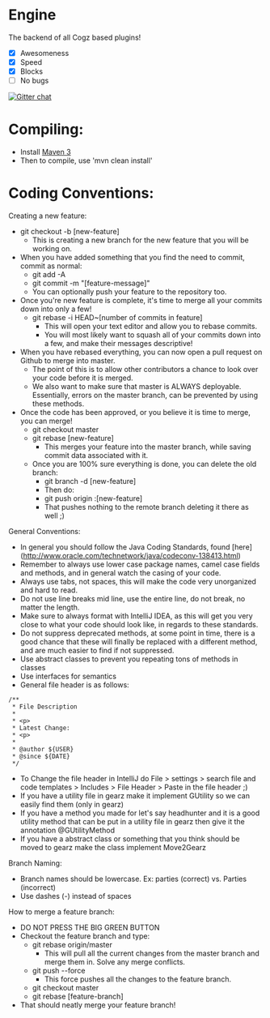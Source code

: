 Engine
======

The backend of all Cogz based plugins!


- [x] Awesomeness
- [x] Speed
- [x] Blocks
- [ ] No bugs

[![Gitter chat](https://badges.gitter.im/CogzMC/Engine.png)](https://gitter.im/CogzMC/Engine)

Compiling:
======
* Install [Maven 3](http://maven.apache.org/download.html)
* Then to compile, use 'mvn clean install'

Coding Conventions:
======

Creating a new feature:
  - git checkout -b [new-feature]
    - This is creating a new branch for the new feature that you will be working on.
  - When you have added something that you find the need to commit, commit as normal:
    - git add -A
    - git commit -m "[feature-message]"
    - You can optionally push your feature to the repository too.
  - Once you're new feature is complete, it's time to merge all your commits down into only a few!
    - git rebase -i HEAD~[number of commits in feature]
      - This will open your text editor and allow you to rebase commits.
      - You will most likely want to squash all of your commits down into a few, and make their messages descriptive!
  - When you have rebased everything, you can now open a pull request on Github to merge into master.
    - The point of this is to allow other contributors a chance to look over your code before it is merged.
    - We also want to make sure that master is ALWAYS deployable. Essentially, errors on the master branch, can be             prevented by using these methods.
  - Once the code has been approved, or you believe it is time to merge, you can merge!
    - git checkout master
    - git rebase [new-feature]
      - This merges your feature into the master branch, while saving commit data associated with it.
    - Once you are 100% sure everything is done, you can delete the old branch:
      - git branch -d [new-feature]
      - Then do:
      - git push origin :[new-feature]
      - That pushes nothing to the remote branch deleting it there as well ;)

General Conventions:
  * In general you should follow the Java Coding Standards, found [here] (http://www.oracle.com/technetwork/java/codeconv-138413.html)
  * Remember to always use lower case package names, camel case fields and methods, and in general watch the casing of       your code.
  * Always use tabs, not spaces, this will make the code very unorganized and hard to read.
  * Do not use line breaks mid line, use the entire line, do not break, no matter the length.
  * Make sure to always format with IntelliJ IDEA, as this will get you very close to what your code should look like,       in regards to these standards.
  * Do not suppress deprecated methods, at some point in time, there is a good chance that these will finally be       replaced with a different method, and are much easier to find if not suppressed.
  * Use abstract classes to prevent you repeating tons of methods in classes
  * Use interfaces for semantics
  * General file header is as follows:
```
/**
 * File Description
 *
 * <p>
 * Latest Change:
 * <p>
 *
 * @author ${USER}
 * @since ${DATE}
 */
```
   * To Change the file header in IntelliJ do File > settings > search file and code templates > Includes > File Header > Paste in the file header ;)
   * If you have a utility file in gearz make it implement GUtility so we can easily find them (only in gearz)
   * If you have a method you made for let's say headhunter and it is a good utility method that can be put in a utility file in gearz then give it the annotation @GUtilityMethod
   * If you have a abstract class or something that you think should be moved to gearz make the class implement Move2Gearz

Branch Naming:
  - Branch names should be lowercase. Ex: parties (correct) vs. Parties (incorrect)
  - Use dashes (-) instead of spaces

How to merge a feature branch:
  - DO NOT PRESS THE BIG GREEN BUTTON
  - Checkout the feature branch and type:
     - git rebase origin/master
        - This will pull all the current changes from the master branch and merge them in. Solve any merge conflicts.
     - git push --force
        - This force pushes all the changes to the feature branch.
     - git checkout master
     - git rebase [feature-branch]
  - That should neatly merge your feature branch!
